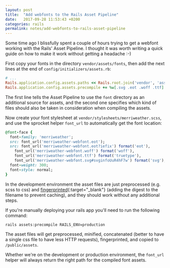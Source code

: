 ```yaml
---
layout: post
title:  "Add webfonts to the Rails Asset Pipeline"
date:   2017-09-28 11:53:43 +0200
categories: rails
permalink: notes/add-webfonts-to-rails-asset-pipeline
---
```

Some time ago I blissfully spent a couple of hours trying to get a webfont working with the Rails' Asset Pipeline.
I thought it was worth writing a quick guide on how to make it work without getting a headache :-)

First copy your fonts in the directory `vendor/assets/fonts`, then add the next lines at the end of `config/initializers/assets.rb`:

```ruby
# ...
Rails.application.config.assets.paths << Rails.root.join('vendor', 'assets', 'fonts')
Rails.application.config.assets.precompile += %w[.svg .eot .woff .ttf]
```
The first line tells the Asset Pipeline to use the `font` directory as an additional source for assets, and the
second one specifies which kind of files should also be taken in consideration when compiling the assets.

Now create your font stylesheet at `vendor/stylesheets/merriweather.scss`, and use the
sprocket helper `font_url` to automatically get the font location:

```ruby
@font-face {
  font-family: 'merriweather';
  src: font_url('merriweather-webfont.eot');
  src: font_url('merriweather-webfont.eot?iefix') format('eot'),
    font_url('merriweather-webfont.woff') format('woff'),
    font_url('merriweather-webfont.ttf') format('truetype'),
    font_url('merriweather-webfont.svg#svginfoUuR4hF7w') format('svg');
  font-weight: 300;
  font-style: normal;
}
```

In the development environment the asset files are just preprocessed (e.g. scss to css) and
[fingerprinted][1]{:target="_blank"} (adding the digest to the filename to prevent caching), and they
should work without any additional steps.

If you're manually deploying your rails app you'll need to run the following command:
```bash
rails assets:precompile RAILS_ENV=production
```
The asset files will get preprocessed, minified, concatenated (better to have a single css file to have less HTTP
requests), fingerprinted, and copied to `/public/assets`.

Whether we're on the development or production environment, the `font_url` helper will always return the right
path for the compiled font assets.


[1]: http://guides.rubyonrails.org/asset_pipeline.html#what-is-fingerprinting-and-why-should-i-care-questionmark
